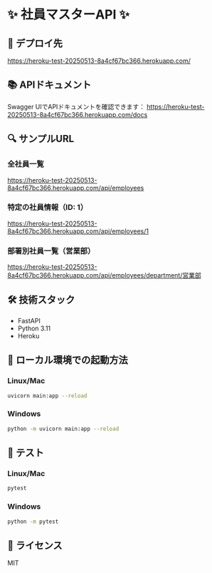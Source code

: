 # ✨ 社員マスターAPI ✨

## 🚀 デプロイ先
https://heroku-test-20250513-8a4cf67bc366.herokuapp.com/

## 📚 APIドキュメント
Swagger UIでAPIドキュメントを確認できます：
https://heroku-test-20250513-8a4cf67bc366.herokuapp.com/docs

## 🔍 サンプルURL

### 全社員一覧
https://heroku-test-20250513-8a4cf67bc366.herokuapp.com/api/employees

### 特定の社員情報（ID: 1）
https://heroku-test-20250513-8a4cf67bc366.herokuapp.com/api/employees/1

### 部署別社員一覧（営業部）
https://heroku-test-20250513-8a4cf67bc366.herokuapp.com/api/employees/department/営業部

## 🛠 技術スタック
- FastAPI
- Python 3.11
- Heroku

## 🚀 ローカル環境での起動方法

### Linux/Mac
```bash
uvicorn main:app --reload
```

### Windows
```bash
python -m uvicorn main:app --reload
```

## 🧪 テスト

### Linux/Mac
```bash
pytest
```

### Windows
```bash
python -m pytest
```

## 📝 ライセンス
MIT